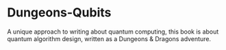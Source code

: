 # Dungeons-Qubits
A unique approach to writing about quantum computing, this book is about quantum algorithm design, written as a Dungeons &amp; Dragons adventure.
